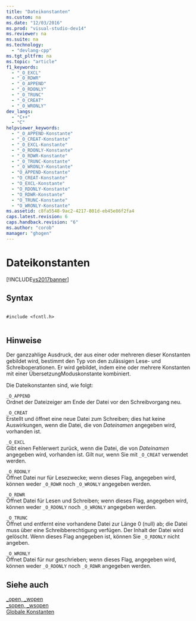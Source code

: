 ```yaml
---
title: "Dateikonstanten"
ms.custom: na
ms.date: "12/03/2016"
ms.prod: "visual-studio-dev14"
ms.reviewer: na
ms.suite: na
ms.technology: 
  - "devlang-cpp"
ms.tgt_pltfrm: na
ms.topic: "article"
f1_keywords: 
  - "_O_EXCL"
  - "_O_RDWR"
  - "_O_APPEND"
  - "_O_RDONLY"
  - "_O_TRUNC"
  - "_O_CREAT"
  - "_O_WRONLY"
dev_langs: 
  - "C++"
  - "C"
helpviewer_keywords: 
  - "_O_APPEND-Konstante"
  - "_O_CREAT-Konstante"
  - "_O_EXCL-Konstante"
  - "_O_RDONLY-Konstante"
  - "_O_RDWR-Konstante"
  - "_O_TRUNC-Konstante"
  - "_O_WRONLY-Konstante"
  - "O_APPEND-Konstante"
  - "O_CREAT-Konstante"
  - "O_EXCL-Konstante"
  - "O_RDONLY-Konstante"
  - "O_RDWR-Konstante"
  - "O_TRUNC-Konstante"
  - "O_WRONLY-Konstante"
ms.assetid: c8fa5548-9ac2-4217-801d-eb45e86f2fa4
caps.latest.revision: 6
caps.handback.revision: "6"
ms.author: "corob"
manager: "ghogen"
---
```

# Dateikonstanten
[!INCLUDE[vs2017banner](../assembler/inline/includes/vs2017banner.md)]

## Syntax  
  
```  
  
#include <fcntl.h>  
  
```  
  
## Hinweise  
 Der ganzzahlige Ausdruck, der aus einer oder mehreren dieser Konstanten gebildet wird, bestimmt den Typ von den zulässigen Lese\- und Schreiboperationen.  Er wird gebildet, indem eine oder mehrere Konstanten mit einer ÜbersetzungModuskonstante kombiniert.  
  
 Die Dateikonstanten sind, wie folgt:  
  
 `_O_APPEND`  
 Ordnet der Dateizeiger am Ende der Datei vor den Schreibvorgang neu.  
  
 `_O_CREAT`  
 Erstellt und öffnet eine neue Datei zum Schreiben; dies hat keine Auswirkungen, wenn die Datei, die von *Dateinamen* angegeben wird, vorhanden ist.  
  
 `_O_EXCL`  
 Gibt einen Fehlerwert zurück, wenn die Datei, die von *Dateinamen* angegeben wird, vorhanden ist.  Gilt nur, wenn Sie mit `_O_CREAT` verwendet werden.  
  
 `_O_RDONLY`  
 Öffnet Datei nur für Lesezwecke; wenn dieses Flag, angegeben wird, können weder `_O_RDWR` noch `_O_WRONLY` angegeben werden.  
  
 `_O_RDWR`  
 Öffnet Datei für Lesen und Schreiben; wenn dieses Flag, angegeben wird, können weder `_O_RDONLY` noch `_O_WRONLY` angegeben werden.  
  
 `_O_TRUNC`  
 Öffnet und entfernt eine vorhandene Datei zur Länge 0 \(null\) ab; die Datei muss über eine Schreibberechtigung verfügen.  Der Inhalt der Datei wird gelöscht.  Wenn dieses Flag angegeben ist, können Sie `_O_RDONLY` nicht angeben.  
  
 `_O_WRONLY`  
 Öffnet Datei für nur geschrieben; wenn dieses Flag, angegeben wird, können weder `_O_RDONLY` noch `_O_RDWR` angegeben werden.  
  
## Siehe auch  
 [\_open, \_wopen](../c-runtime-library/reference/open-wopen.md)   
 [\_sopen, \_wsopen](../c-runtime-library/reference/sopen-wsopen.md)   
 [Globale Konstanten](../c-runtime-library/global-constants.md)